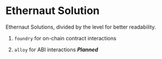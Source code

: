 # Ethernaut Solution

Ethernaut Solutions, divided by the level for better readability.

1. `foundry` for on-chain contract interactions

2. `alloy` for ABI interactions ***Planned***
